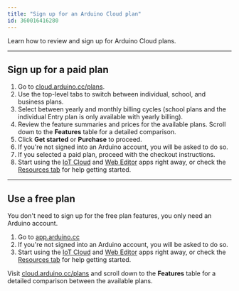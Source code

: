 ```yaml
---
title: "Sign up for an Arduino Cloud plan"
id: 360016416280
---
```


Learn how to review and sign up for Arduino Cloud plans.

---

## Sign up for a paid plan

1. Go to [cloud.arduino.cc/plans](https://cloud.arduino.cc/plans).
2. Use the top-level tabs to switch between individual, school, and business plans.
3. Select between yearly and monthly billing cycles (school plans and the individual Entry plan is only available with yearly billing).
4. Review the feature summaries and prices for the available plans. Scroll down to the **Features** table for a detailed comparison.
5. Click **Get started** or **Purchase** to proceed.
6. If you're not signed into an Arduino account, you will be asked to do so.
7. If you selected a paid plan, proceed with the checkout instructions.
8. Start using the [IoT Cloud](https://create.arduino.cc/iot/) and [Web Editor](https://create.arduino.cc/editor) apps right away, or check the [Resources tab](https://cloud.arduino.cc/home/resources) for help getting started.

---

## Use a free plan

You don't need to sign up for the free plan features, you only need an Arduino account.

1. Go to [app.arduino.cc](https://app.arduino.cc/)
2. If you're not signed into an Arduino account, you will be asked to do so.
3. Start using the [IoT Cloud](https://create.arduino.cc/iot/) and [Web Editor](https://create.arduino.cc/editor) apps right away, or check the [Resources tab](https://cloud.arduino.cc/home/resources) for help getting started.

Visit [cloud.arduino.cc/plans](https://cloud.arduino.cc/plans) and scroll down to the **Features** table for a detailed comparison between the available plans.
